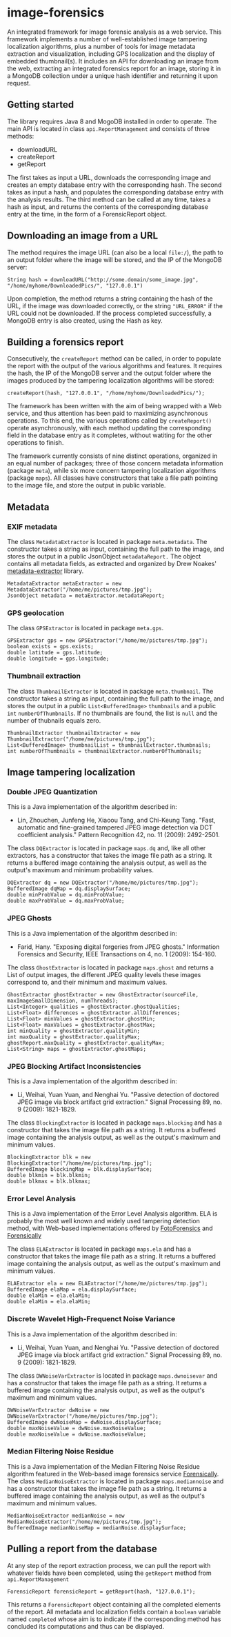 # image-forensics

An integrated framework for image forensic analysis as a web service. This framework implements a number of well-established image tampering localization algorithms, plus a number of tools for image metadata extraction and visualization, including GPS localization and the display of embedded thumbnail(s). It includes an API for downloading an image from the web, extracting an integrated forensics report for an image, storing it in a MongoDB collection under a unique hash identifier and returning it upon request.

## Getting started

The library requires Java 8 and MogoDB installed in order to operate. The main API is located in class `api.ReportManagement` and consists of three methods:

* downloadURL
* createReport
* getReport

The first takes as input a URL, downloads the corresponding image and creates an empty database entry with the corresponding hash. The second takes as input a hash, and populates the corresponding database entry with the analysis results. The third method can be called at any time, takes a hash as input, and returns the contents of the corresponding database entry at the time, in the form of a ForensicReport object.


## Downloading an image from a URL

The method requires the image URL (can also be a local `file:/`), the path to an output folder where the image will be stored, and the IP of the MongoDB server:

    String hash = downloadURL("http://some.domain/some_image.jpg", "/home/myhome/DownloadedPics/", "127.0.0.1")

Upon completion, the method returns a string containing the hash of the URL, if the image was downloaded correctly, or the string `"URL_ERROR"` if the URL could not be downloaded. If the process completed successfully, a MongoDB entry is also created, using the Hash as key.

## Building a forensics report

Consecutively, the `createReport` method can be called, in order to populate the report with the output of the various algorithms and features. It requires the hash, the IP of the MongoDB server and the output folder where the images produced by the tampering localization algorithms will be stored:

    createReport(hash, "127.0.0.1", "/home/myhome/DownloadedPics/");

The framework has been written with the aim of being wrapped with a Web service, and thus attention has been paid to maximizing asynchronous operations. To this end, the various operations called by `createReport()` operate asynchronously, with each method updating the corresponding field in the database entry as it completes, without watiting for the other operations to finish.

The framework currently consists of nine distinct operations, organized in an equal number of packages; three of those concern metadata information (package `meta`), while six more concern tampering localization algorithms (package `maps`). All classes have constructors that take a file path pointing to the image file, and store the output in public variable.

## Metadata

### EXIF metadata

The class `MetadataExtractor` is located in package `meta.metadata`. The constructor takes a string as input, containing the full path to the image, and stores the output in a public JsonObject `metadataReport.` The object contains all metadata fields, as extracted and organized by Drew Noakes' [metadata-extractor][] library. 

    MetadataExtractor metaExtractor = new MetadataExtractor("/home/me/pictures/tmp.jpg");
    JsonObject metadata = metaExtractor.metadataReport;

### GPS geolocation

The class `GPSExtractor` is located in package `meta.gps`.

    GPSExtractor gps = new GPSExtractor("/home/me/pictures/tmp.jpg");
    boolean exists = gps.exists;
    double latitude = gps.latitude;
    double longitude = gps.longitude;

### Thumbnail extraction

The class `ThumbnailExtractor` is located in package `meta.thumbnail`. The constructor takes a string as input, containing the full path to the image, and stores the output in a public `List<BufferedImage>` `thumbnails` and a public `int` `numberOfThumbnails`. If no thumbnails are found, the list is `null` and the number of thubnails equals zero. 

    ThumbnailExtractor thumbnailExtractor = new ThumbnailExtractor("/home/me/pictures/tmp.jpg");
    List<BufferedImage> thumbnailList = thumbnailExtractor.thumbnails;
    int numberOfThumbnails = thumbnailExtractor.numberOfThumbnails;

## Image tampering localization

### Double JPEG Quantization

This is a Java implementation of the algorithm described in:
* Lin, Zhouchen, Junfeng He, Xiaoou Tang, and Chi-Keung Tang. "Fast, automatic and fine-grained tampered JPEG image detection via DCT coefficient analysis." Pattern Recognition 42, no. 11 (2009): 2492-2501.

The class `DQExtractor` is located in package `maps.dq` and, like all other extractors, has a constructor that takes the image file path as a string. It returns a buffered image containing the analysis output, as well as the output's maximum and minimum probability values.

    DQExtractor dq = new DQExtractor("/home/me/pictures/tmp.jpg");
    BufferedImage dqMap = dq.displaySurface;
    double minProbValue = dq.minProbValue;
    double maxProbValue = dq.maxProbValue;


### JPEG Ghosts

This is a Java implementation of the algorithm described in:
* Farid, Hany. "Exposing digital forgeries from JPEG ghosts." Information Forensics and Security, IEEE Transactions on 4, no. 1 (2009): 154-160.

The class `GhostExtractor` is located in package `maps.ghost` and returns a List of output images, the different JPEG quality levels these images correspond to, and their minimum and maximum values.

    GhostExtractor ghostExtractor = new GhostExtractor(sourceFile, maxImageSmallDimension, numThreads);
    List<Integer> qualities = ghostExtractor.ghostQualities;
    List<Float> differences = ghostExtractor.allDifferences;
    List<Float> minValues = ghostExtractor.ghostMin;
    List<Float> maxValues = ghostExtractor.ghostMax;
    int minQuality = ghostExtractor.qualityMin;
    int maxQuality = ghostExtractor.qualityMax;
    ghostReport.maxQuality = ghostExtractor.qualityMax;
    List<String> maps = ghostExtractor.ghostMaps;

### JPEG Blocking Artifact Inconsistencies

This is a Java implementation of the algorithm described in:
* Li, Weihai, Yuan Yuan, and Nenghai Yu. "Passive detection of doctored JPEG image via block artifact grid extraction." Signal Processing 89, no. 9 (2009): 1821-1829.

The class `BlockingExtractor` is located in package `maps.blocking` and has a constructor that takes the image file path as a string. It returns a buffered image containing the analysis output, as well as the output's maximum and minimum values.

    BlockingExtractor blk = new BlockingExtractor("/home/me/pictures/tmp.jpg");
    BufferedImage blockingMap = blk.displaySurface;
    double blkmin = blk.blkmin;
    double blkmax = blk.blkmax;

### Error Level Analysis

This is a Java implementation of the Error Level Analysis algorithm. ELA is probably the most well known and widely used tampering detection method, with Web-based implementations offered by [FotoForensics][] and [Forensically][]

The class `ELAExtractor` is located in package `maps.ela` and has a constructor that takes the image file path as a string. It returns a buffered image containing the analysis output, as well as the output's maximum and minimum values.

    ELAExtractor ela = new ELAExtractor("/home/me/pictures/tmp.jpg");
    BufferedImage elaMap = ela.displaySurface;
    double elaMin = ela.elaMin;
    double elaMin = ela.elaMin;

### Discrete Wavelet High-Frequenct Noise Variance

This is a Java implementation of the algorithm described in:
* Li, Weihai, Yuan Yuan, and Nenghai Yu. "Passive detection of doctored JPEG image via block artifact grid extraction." Signal Processing 89, no. 9 (2009): 1821-1829.

The class `DWNoiseVarExtractor` is located in package `maps.dwnoisevar` and has a constructor that takes the image file path as a string. It returns a buffered image containing the analysis output, as well as the output's maximum and minimum values.

    DWNoiseVarExtractor dwNoise = new DWNoiseVarExtractor("/home/me/pictures/tmp.jpg");
    BufferedImage dwNoiseMap = dwNoise.displaySurface;
    double maxNoiseValue = dwNoise.maxNoiseValue;
    double maxNoiseValue = dwNoise.maxNoiseValue;

### Median Filtering Noise Residue

This is a Java implementation of the Median Filtering Noise Residue algorithm featured in the Web-based image forensics service [Forensically]. The class `MedianNoiseExtractor` is located in package `maps.mediannoise` and has a constructor that takes the image file path as a string. It returns a buffered image containing the analysis output, as well as the output's maximum and minimum values.

    MedianNoiseExtractor medianNoise = new MedianNoiseExtractor("/home/me/pictures/tmp.jpg");
    BufferedImage medianNoiseMap = medianNoise.displaySurface;

## Pulling a report from the database

At any step of the report extraction process, we can pull the report with whatever fields have been completed, using the `getReport` method from `api.ReportManagement`

    ForensicReport forensicReport = getReport(hash, "127.0.0.1");

This returns a `ForensicReport` object containing all the completed elements of the report. All metadata and localization fields contain a `boolean` variable named `completed` whose aim is to indicate if the corresponding method has concluded its computations and thus can be displayed.


  [metadata-extractor]: https://drewnoakes.com/code/exif/
  [FotoForensics]:http://fotoforensics.com/
  [Forensically]:https://29a.ch/photo-forensics/#forensic-magnifier
